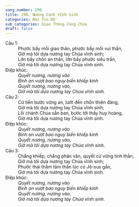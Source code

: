 ```yaml
---
song_number: 290
title: 290. Nương Cánh Vĩnh Sinh
categories: Đời Tín Đồ
sub_categories: Giao Thông Cùng Chúa
draft: false
---
```

<dl><dt>Câu 1:</dt><dd data-verse="1">Phước bấy mối giao thân, phước bấy mối vui thần, <br/>Giờ mà tôi dựa nương tay Chúa vĩnh sinh; <br/>Lớn bấy chốn an thân, lớn bấy phước siêu trần, <br/>Giờ mà tôi dựa nương tay Chúa vĩnh sinh. </dd><dt>Điệp khúc:</dt><dd data-chorus="1"><em>Quyết nương, nương vào <br/>Bình an vượt bao nguy biến khiếp kinh <br/>Quyết nương, nương vào, <br/>Giờ mà tôi dựa nương tay Chúa vĩnh sinh. </em></dd><dt>Câu 2:</dt><dd data-verse="2">Cứ tiến bước vững an, lướt đến chốn thiên đàng, <br/>Giờ mà tôi dựa nương tay Chúa vĩnh sinh; <br/>Lối chánh Chúa sẵn ban, bước tới thấy huy hoàng, <br/>Giờ mà tôi dựa nương tay Chúa vĩnh sinh. </dd><dt>Điệp khúc:</dt><dd data-chorus="1"><em>Quyết nương, nương vào <br/>Bình an vượt bao nguy biến khiếp kinh <br/>Quyết nương, nương vào, <br/>Giờ mà tôi dựa nương tay Chúa vĩnh sinh. </em></dd><dt>Câu 3:</dt><dd data-verse="3">Chẳng khiếp, chẳng phân vân, quyết cứ vững tinh thần, <br/>Giờ mà tôi dựa nương tay Chúa vĩnh sinh; <br/>Phước thái thắm tâm thần lúc có Jê-sus gần, <br/>Giờ mà tôi dựa nương tay Chúa vĩnh sinh. </dd><dt>Điệp khúc:</dt><dd data-chorus="1"><em>Quyết nương, nương vào <br/>Bình an vượt bao nguy biến khiếp kinh <br/>Quyết nương, nương vào, <br/>Giờ mà tôi dựa nương tay Chúa vĩnh sinh. </em></dd></dl>